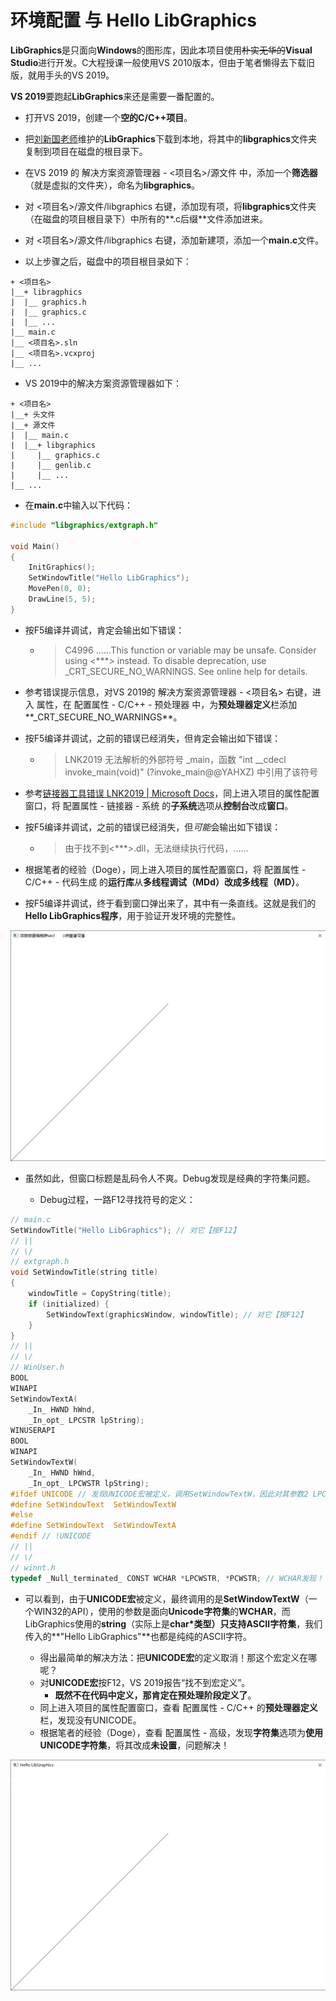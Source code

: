 # 环境配置 与 Hello LibGraphics

**LibGraphics**是只面向**Windows**的图形库，因此本项目使用~~朴实无华的~~**Visual Studio**进行开发。C大程授课一般使用VS 2010版本，但由于笔者懒得去下载旧版，就用手头的VS 2019。

**VS 2019**要跑起**LibGraphics**来还是需要一番配置的。

- 打开VS 2019，创建一个**空的C/C++项目**。

- 把[刘新国老师](https://person.zju.edu.cn/xgliu)维护的**LibGraphics**下载到本地，将其中的**libgraphics**文件夹复制到项目在磁盘的根目录下。

- 在VS 2019 的 解决方案资源管理器 - \<项目名\>/源文件 中，添加一个**筛选器**（就是虚拟的文件夹），命名为**libgraphics**。

- 对 \<项目名\>/源文件/libgraphics 右键，添加现有项，将**libgraphics**文件夹（在磁盘的项目根目录下）中所有的**.c后缀**文件添加进来。

- 对 \<项目名\>/源文件/libgraphics 右键，添加新建项，添加一个**main.c**文件。

- 以上步骤之后，磁盘中的项目根目录如下：


```
+ <项目名>
|__+ libragphics
|  |__ graphics.h
|  |__ graphics.c
|  |__ ...
|__ main.c
|__ <项目名>.sln
|__ <项目名>.vcxproj
|__ ...
```

- VS 2019中的解决方案资源管理器如下：


```
+ <项目名>
|__+ 头文件
|__+ 源文件
|  |__ main.c
|  |__+ libgraphics
|     |__ graphics.c
|     |__ genlib.c
|     |__ ...
|__ ...
```

- 在**main.c**中输入以下代码：


```c
#include "libgraphics/extgraph.h"

void Main()
{
	InitGraphics();
	SetWindowTitle("Hello LibGraphics");
	MovePen(0, 0);
	DrawLine(5, 5);
} 
```

- 按F5编译并调试，肯定会输出如下错误：

  - > C4996 ......This function or variable may be unsafe. Consider using <\*\*\*> instead. To disable deprecation, use _CRT_SECURE_NO_WARNINGS. See online help for details.

- 参考错误提示信息，对VS 2019的 解决方案资源管理器 - \<项目名\> 右键，进入 属性，在 配置属性 - C/C++ - 预处理器 中，为**预处理器定义**栏添加**_CRT_SECURE_NO_WARNINGS**。

- 按F5编译并调试，之前的错误已经消失，但肯定会输出如下错误：

  - > LNK2019	无法解析的外部符号 _main，函数 "int __cdecl invoke_main(void)" (?invoke_main@@YAHXZ) 中引用了该符号

- 参考[链接器工具错误 LNK2019 | Microsoft Docs](https://docs.microsoft.com/zh-cn/cpp/error-messages/tool-errors/linker-tools-error-lnk2019?view=msvc-170#you-build-a-console-application-by-using-settings-for-a-windows-application)，同上进入项目的属性配置窗口，将 配置属性 - 链接器 - 系统 的**子系统**选项从**控制台**改成**窗口**。

- 按F5编译并调试，之前的错误已经消失，但*可能*会输出如下错误：

  - > 由于找不到\<\*\*\*\>.dll，无法继续执行代码，......

- 根据笔者的经验（Doge），同上进入项目的属性配置窗口，将 配置属性 - C/C++ - 代码生成 的**运行库**从**多线程调试（MDd）**改成**多线程（MD）**。

- 按F5编译并调试，终于看到窗口弹出来了，其中有一条直线。这就是我们的**Hello LibGraphics程序**，用于验证开发环境的完整性。


![](./rsc/HelloLibGraphics-WrongCoding.png)

- 虽然如此，但窗口标题是乱码令人不爽。Debug发现是经典的字符集问题。

  - Debug过程，一路F12寻找符号的定义：

```c
// main.c
SetWindowTitle("Hello LibGraphics"); // 对它【按F12】
// ||
// \/
// extgraph.h
void SetWindowTitle(string title)
{
    windowTitle = CopyString(title);
    if (initialized) {
        SetWindowText(graphicsWindow, windowTitle); // 对它【按F12】
    }
}
// ||
// \/
// WinUser.h
BOOL
WINAPI
SetWindowTextA(
    _In_ HWND hWnd,
    _In_opt_ LPCSTR lpString);
WINUSERAPI
BOOL
WINAPI
SetWindowTextW(
    _In_ HWND hWnd,
    _In_opt_ LPCWSTR lpString);
#ifdef UNICODE // 发现UNICODE宏被定义，调用SetWindowTextW，因此对其参数2 LPCWSTR 【按F12】
#define SetWindowText  SetWindowTextW
#else
#define SetWindowText  SetWindowTextA
#endif // !UNICODE
// ||
// \/
// winnt.h
typedef _Null_terminated_ CONST WCHAR *LPCWSTR, *PCWSTR; // WCHAR发现！
```

- 可以看到，由于**UNICODE宏**被定义，最终调用的是**SetWindowTextW**（一个WIN32的API），使用的参数是面向**Unicode字符集**的**WCHAR**，而LibGraphics使用的**string**（实际上是**char\***类型）只支持**ASCⅡ字符集**，我们传入的**"Hello LibGraphics"**也都是纯纯的ASCⅡ字符。

  - 得出最简单的解决方法：把**UNICODE宏**的定义取消！那这个宏定义在哪呢？
  - 对**UNICODE宏**按F12，VS 2019报告“找不到宏定义”。
    - **既然不在代码中定义，那肯定在预处理阶段定义了**。
  - 同上进入项目的属性配置窗口，查看 配置属性 - C/C++ 的**预处理器定义**栏，发现没有UNICODE。
  - 根据笔者的经验（Doge），查看 配置属性 - 高级，发现**字符集**选项为**使用UNICODE字符集**，将其改成**未设置**，问题解决！

![](./rsc/HelloLibGraphics.png)